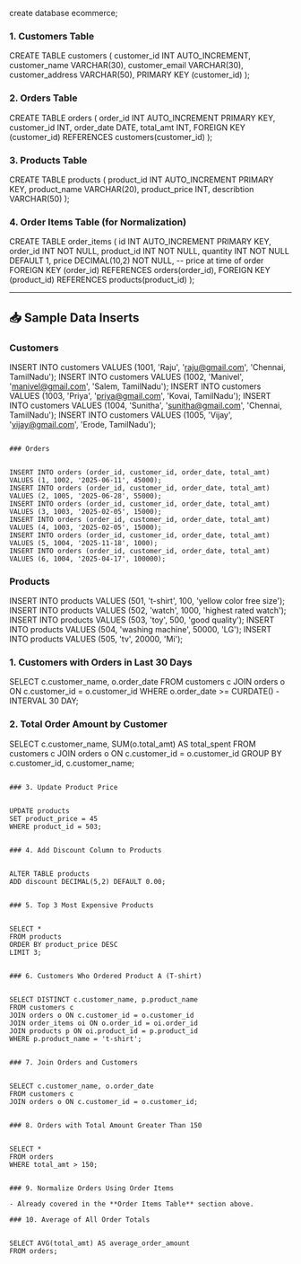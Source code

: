 
create database ecommerce;
### 1. Customers Table


CREATE TABLE customers (
  customer_id INT AUTO_INCREMENT,
  customer_name VARCHAR(30),
  customer_email VARCHAR(30),
  customer_address VARCHAR(50),
  PRIMARY KEY (customer_id)
);


### 2. Orders Table


CREATE TABLE orders (
  order_id INT AUTO_INCREMENT PRIMARY KEY,
  customer_id INT,
  order_date DATE,
  total_amt INT,
  FOREIGN KEY (customer_id) REFERENCES customers(customer_id)
);


### 3. Products Table


CREATE TABLE products (
  product_id INT AUTO_INCREMENT PRIMARY KEY,
  product_name VARCHAR(20),
  product_price INT,
  describtion VARCHAR(50)
);


### 4. Order Items Table (for Normalization)


CREATE TABLE order_items (
  id INT AUTO_INCREMENT PRIMARY KEY,
  order_id INT NOT NULL,
  product_id INT NOT NULL,
  quantity INT NOT NULL DEFAULT 1,
  price DECIMAL(10,2) NOT NULL, -- price at time of order
  FOREIGN KEY (order_id) REFERENCES orders(order_id),
  FOREIGN KEY (product_id) REFERENCES products(product_id)
);


---

## 📥 Sample Data Inserts

### Customers

INSERT INTO customers VALUES (1001, 'Raju', 'raju@gmail.com', 'Chennai, TamilNadu');
INSERT INTO customers VALUES (1002, 'Manivel', 'manivel@gmail.com', 'Salem, TamilNadu');
INSERT INTO customers VALUES (1003, 'Priya', 'priya@gmail.com', 'Kovai, TamilNadu');
INSERT INTO customers VALUES (1004, 'Sunitha', 'sunitha@gmail.com', 'Chennai, TamilNadu');
INSERT INTO customers VALUES (1005, 'Vijay', 'vijay@gmail.com', 'Erode, TamilNadu');
```

### Orders


INSERT INTO orders (order_id, customer_id, order_date, total_amt) VALUES (1, 1002, '2025-06-11', 45000);
INSERT INTO orders (order_id, customer_id, order_date, total_amt) VALUES (2, 1005, '2025-06-28', 55000);
INSERT INTO orders (order_id, customer_id, order_date, total_amt) VALUES (3, 1003, '2025-02-05', 15000);
INSERT INTO orders (order_id, customer_id, order_date, total_amt) VALUES (4, 1003, '2025-02-05', 15000);
INSERT INTO orders (order_id, customer_id, order_date, total_amt) VALUES (5, 1004, '2025-11-18', 1000);
INSERT INTO orders (order_id, customer_id, order_date, total_amt) VALUES (6, 1004, '2025-04-17', 100000);
```

### Products


INSERT INTO products VALUES (501, 't-shirt', 100, 'yellow color free size');
INSERT INTO products VALUES (502, 'watch', 1000, 'highest rated watch');
INSERT INTO products VALUES (503, 'toy', 500, 'good quality');
INSERT INTO products VALUES (504, 'washing machine', 50000, 'LG');
INSERT INTO products VALUES (505, 'tv', 20000, 'Mi');




### 1. Customers with Orders in Last 30 Days


SELECT c.customer_name, o.order_date
FROM customers c
JOIN orders o ON c.customer_id = o.customer_id
WHERE o.order_date >= CURDATE() - INTERVAL 30 DAY;


### 2. Total Order Amount by Customer


SELECT c.customer_name, SUM(o.total_amt) AS total_spent
FROM customers c
JOIN orders o ON c.customer_id = o.customer_id
GROUP BY c.customer_id, c.customer_name;
```

### 3. Update Product Price


UPDATE products
SET product_price = 45
WHERE product_id = 503;


### 4. Add Discount Column to Products


ALTER TABLE products
ADD discount DECIMAL(5,2) DEFAULT 0.00;


### 5. Top 3 Most Expensive Products


SELECT *
FROM products
ORDER BY product_price DESC
LIMIT 3;


### 6. Customers Who Ordered Product A (T-shirt)


SELECT DISTINCT c.customer_name, p.product_name
FROM customers c
JOIN orders o ON c.customer_id = o.customer_id
JOIN order_items oi ON o.order_id = oi.order_id
JOIN products p ON oi.product_id = p.product_id
WHERE p.product_name = 't-shirt';


### 7. Join Orders and Customers


SELECT c.customer_name, o.order_date
FROM customers c
JOIN orders o ON c.customer_id = o.customer_id;


### 8. Orders with Total Amount Greater Than 150


SELECT *
FROM orders
WHERE total_amt > 150;


### 9. Normalize Orders Using Order Items

- Already covered in the **Order Items Table** section above.

### 10. Average of All Order Totals


SELECT AVG(total_amt) AS average_order_amount
FROM orders;

